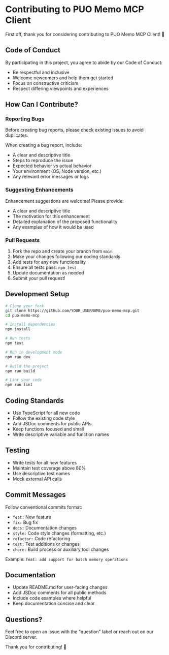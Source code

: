 # Contributing to PUO Memo MCP Client

First off, thank you for considering contributing to PUO Memo MCP Client! 🎉

## Code of Conduct

By participating in this project, you agree to abide by our Code of Conduct:
- Be respectful and inclusive
- Welcome newcomers and help them get started
- Focus on constructive criticism
- Respect differing viewpoints and experiences

## How Can I Contribute?

### Reporting Bugs

Before creating bug reports, please check existing issues to avoid duplicates.

When creating a bug report, include:
- A clear and descriptive title
- Steps to reproduce the issue
- Expected behavior vs actual behavior
- Your environment (OS, Node version, etc.)
- Any relevant error messages or logs

### Suggesting Enhancements

Enhancement suggestions are welcome! Please provide:
- A clear and descriptive title
- The motivation for this enhancement
- Detailed explanation of the proposed functionality
- Any examples of how it would be used

### Pull Requests

1. Fork the repo and create your branch from `main`
2. Make your changes following our coding standards
3. Add tests for any new functionality
4. Ensure all tests pass: `npm test`
5. Update documentation as needed
6. Submit your pull request!

## Development Setup

```bash
# Clone your fork
git clone https://github.com/YOUR_USERNAME/puo-memo-mcp.git
cd puo-memo-mcp

# Install dependencies
npm install

# Run tests
npm test

# Run in development mode
npm run dev

# Build the project
npm run build

# Lint your code
npm run lint
```

## Coding Standards

- Use TypeScript for all new code
- Follow the existing code style
- Add JSDoc comments for public APIs
- Keep functions focused and small
- Write descriptive variable and function names

## Testing

- Write tests for all new features
- Maintain test coverage above 80%
- Use descriptive test names
- Mock external API calls

## Commit Messages

Follow conventional commits format:
- `feat:` New feature
- `fix:` Bug fix
- `docs:` Documentation changes
- `style:` Code style changes (formatting, etc.)
- `refactor:` Code refactoring
- `test:` Test additions or changes
- `chore:` Build process or auxiliary tool changes

Example: `feat: add support for batch memory operations`

## Documentation

- Update README.md for user-facing changes
- Add JSDoc comments for all public methods
- Include code examples where helpful
- Keep documentation concise and clear

## Questions?

Feel free to open an issue with the "question" label or reach out on our Discord server.

Thank you for contributing! 🙏